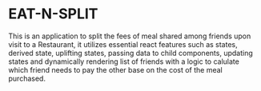 # EAT-N-SPLIT
This is an application to split the fees of meal shared among friends upon visit to a Restaurant, it utilizes essential react features such as states, derived state, uplifting states, passing data to child components, updating states and dynamically rendering list of friends with a logic to calulate which friend needs to pay the other base on the cost of the meal purchased.

